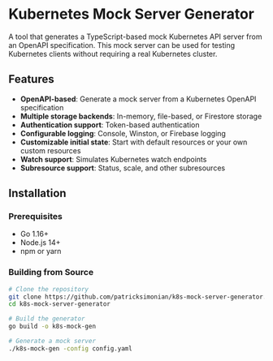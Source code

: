 # Kubernetes Mock Server Generator

A tool that generates a TypeScript-based mock Kubernetes API server from an OpenAPI specification. This mock server can be used for testing Kubernetes clients without requiring a real Kubernetes cluster.

## Features

- **OpenAPI-based**: Generate a mock server from a Kubernetes OpenAPI specification
- **Multiple storage backends**: In-memory, file-based, or Firestore storage
- **Authentication support**: Token-based authentication
- **Configurable logging**: Console, Winston, or Firebase logging
- **Customizable initial state**: Start with default resources or your own custom resources
- **Watch support**: Simulates Kubernetes watch endpoints
- **Subresource support**: Status, scale, and other subresources

## Installation

### Prerequisites

- Go 1.16+
- Node.js 14+
- npm or yarn

### Building from Source

```bash
# Clone the repository
git clone https://github.com/patricksimonian/k8s-mock-server-generator.git
cd k8s-mock-server-generator

# Build the generator
go build -o k8s-mock-gen

# Generate a mock server
./k8s-mock-gen -config config.yaml
